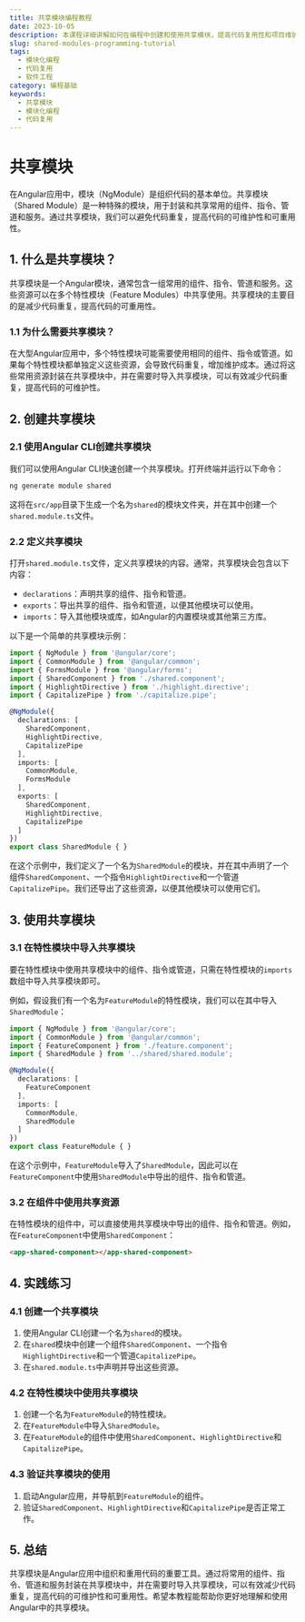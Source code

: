 ```yaml
---
title: 共享模块编程教程
date: 2023-10-05
description: 本课程详细讲解如何在编程中创建和使用共享模块，提高代码复用性和项目维护性。
slug: shared-modules-programming-tutorial
tags:
  - 模块化编程
  - 代码复用
  - 软件工程
category: 编程基础
keywords:
  - 共享模块
  - 模块化编程
  - 代码复用
---
```


# 共享模块

在Angular应用中，模块（NgModule）是组织代码的基本单位。共享模块（Shared Module）是一种特殊的模块，用于封装和共享常用的组件、指令、管道和服务。通过共享模块，我们可以避免代码重复，提高代码的可维护性和可重用性。

## 1. 什么是共享模块？

共享模块是一个Angular模块，通常包含一组常用的组件、指令、管道和服务。这些资源可以在多个特性模块（Feature Modules）中共享使用。共享模块的主要目的是减少代码重复，提高代码的可重用性。

### 1.1 为什么需要共享模块？

在大型Angular应用中，多个特性模块可能需要使用相同的组件、指令或管道。如果每个特性模块都单独定义这些资源，会导致代码重复，增加维护成本。通过将这些常用资源封装在共享模块中，并在需要时导入共享模块，可以有效减少代码重复，提高代码的可维护性。

## 2. 创建共享模块

### 2.1 使用Angular CLI创建共享模块

我们可以使用Angular CLI快速创建一个共享模块。打开终端并运行以下命令：

```bash
ng generate module shared
```

这将在`src/app`目录下生成一个名为`shared`的模块文件夹，并在其中创建一个`shared.module.ts`文件。

### 2.2 定义共享模块

打开`shared.module.ts`文件，定义共享模块的内容。通常，共享模块会包含以下内容：

- `declarations`：声明共享的组件、指令和管道。
- `exports`：导出共享的组件、指令和管道，以便其他模块可以使用。
- `imports`：导入其他模块或库，如Angular的内置模块或其他第三方库。

以下是一个简单的共享模块示例：

```typescript
import { NgModule } from '@angular/core';
import { CommonModule } from '@angular/common';
import { FormsModule } from '@angular/forms';
import { SharedComponent } from './shared.component';
import { HighlightDirective } from './highlight.directive';
import { CapitalizePipe } from './capitalize.pipe';

@NgModule({
  declarations: [
    SharedComponent,
    HighlightDirective,
    CapitalizePipe
  ],
  imports: [
    CommonModule,
    FormsModule
  ],
  exports: [
    SharedComponent,
    HighlightDirective,
    CapitalizePipe
  ]
})
export class SharedModule { }
```

在这个示例中，我们定义了一个名为`SharedModule`的模块，并在其中声明了一个组件`SharedComponent`、一个指令`HighlightDirective`和一个管道`CapitalizePipe`。我们还导出了这些资源，以便其他模块可以使用它们。

## 3. 使用共享模块

### 3.1 在特性模块中导入共享模块

要在特性模块中使用共享模块中的组件、指令或管道，只需在特性模块的`imports`数组中导入共享模块即可。

例如，假设我们有一个名为`FeatureModule`的特性模块，我们可以在其中导入`SharedModule`：

```typescript
import { NgModule } from '@angular/core';
import { CommonModule } from '@angular/common';
import { FeatureComponent } from './feature.component';
import { SharedModule } from '../shared/shared.module';

@NgModule({
  declarations: [
    FeatureComponent
  ],
  imports: [
    CommonModule,
    SharedModule
  ]
})
export class FeatureModule { }
```

在这个示例中，`FeatureModule`导入了`SharedModule`，因此可以在`FeatureComponent`中使用`SharedModule`中导出的组件、指令和管道。

### 3.2 在组件中使用共享资源

在特性模块的组件中，可以直接使用共享模块中导出的组件、指令和管道。例如，在`FeatureComponent`中使用`SharedComponent`：

```html
<app-shared-component></app-shared-component>
```

## 4. 实践练习

### 4.1 创建一个共享模块

1. 使用Angular CLI创建一个名为`shared`的模块。
2. 在`shared`模块中创建一个组件`SharedComponent`、一个指令`HighlightDirective`和一个管道`CapitalizePipe`。
3. 在`shared.module.ts`中声明并导出这些资源。

### 4.2 在特性模块中使用共享模块

1. 创建一个名为`FeatureModule`的特性模块。
2. 在`FeatureModule`中导入`SharedModule`。
3. 在`FeatureModule`的组件中使用`SharedComponent`、`HighlightDirective`和`CapitalizePipe`。

### 4.3 验证共享模块的使用

1. 启动Angular应用，并导航到`FeatureModule`的组件。
2. 验证`SharedComponent`、`HighlightDirective`和`CapitalizePipe`是否正常工作。

## 5. 总结

共享模块是Angular应用中组织和重用代码的重要工具。通过将常用的组件、指令、管道和服务封装在共享模块中，并在需要时导入共享模块，可以有效减少代码重复，提高代码的可维护性和可重用性。希望本教程能帮助你更好地理解和使用Angular中的共享模块。